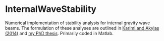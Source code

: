 # InternalWaveStability
Numerical implementation of stability analysis for internal gravity wave beams.  The formulation of these analyses are outlined in [Karimi and Akylas (2014)](http://dx.doi.org/10.1017/jfm.2014.509) and [my PhD thesis](https://dspace.mit.edu/handle/1721.1/100060). Primarily coded in Matlab.
